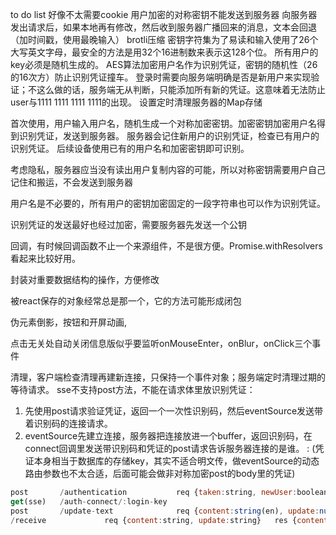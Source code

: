 to do list
好像不太需要cookie
用户加密的对称密钥不能发送到服务器
向服务器发出请求后，如果本地再有修改，然后收到服务器广播回来的消息，文本会回退（加时间戳，使用最晚输入）
brotli压缩
密钥字符集为了易读和输入使用了26个大写英文字母，最安全的方法是用32个16进制数来表示这128个位。
所有用户的key必须是随机生成的。
AES算法加密用户名作为识别凭证，密钥的随机性（26的16次方）防止识别凭证撞车。
登录时需要向服务端明确是否是新用户来实现验证；不这么做的话，服务端无从判断，只能添加所有新的凭证。这意味着无法防止user与1111 1111 1111 1111的出现。
设置定时清理服务器的Map存储

首次使用，用户输入用户名，随机生成一个对称加密密钥。加密密钥加密用户名得到识别凭证，发送到服务器。
服务器会记住新用户的识别凭证，检查已有用户的识别凭证。
后续设备使用已有的用户名和加密密钥即可识别。

考虑隐私，服务器应当没有读出用户复制内容的可能，所以对称密钥需要用户自己记住和搬运，不会发送到服务器

用户名是不必要的，所有用户的密钥加密固定的一段字符串也可以作为识别凭证。

识别凭证的发送最好也经过加密，需要服务器先发送一个公钥

回调，有时候回调函数不止一个来源组件，不是很方便。Promise.withResolvers看起来比较好用。

封装对重要数据结构的操作，方便修改

被react保存的对象经常总是那一个，它的方法可能形成闭包

伪元素倒影，按钮和开屏动画,

点击无关处自动关闭信息版似乎要监听onMouseEnter，onBlur，onClick三个事件

清理，客户端检查清理再建新连接，只保持一个事件对象；服务端定时清理过期的等待请求。
sse不支持post方法，不能在请求体里放识别凭证：
1. 先使用post请求验证凭证，返回一个一次性识别码，然后eventSource发送带着识别码的连接请求。
2. eventSource先建立连接，服务器把连接放进一个buffer，返回识别码，在connect回调里发送带识别码和凭证的post请求告诉服务器连接的是谁。
: (凭证本身相当于数据库的存储key，其实不适合明文传，做eventSource的动态路由参数也不太合适，后面可能会做非对称加密post的body里的凭证)


``` js
post       /authentication           req {taken:string, newUser:boolean}   res {login-key: string or null(string) (if fails)}
get(sse)   /auth-connect/:login-key                                        res {data: {content:encrypted-string, update: encrypted-number}}
post       /update-text              req {content:string(en), update:number(en)}    👆broadcast                
/receive             req {content:string, update:string}   res {content: 'got it'}




```
